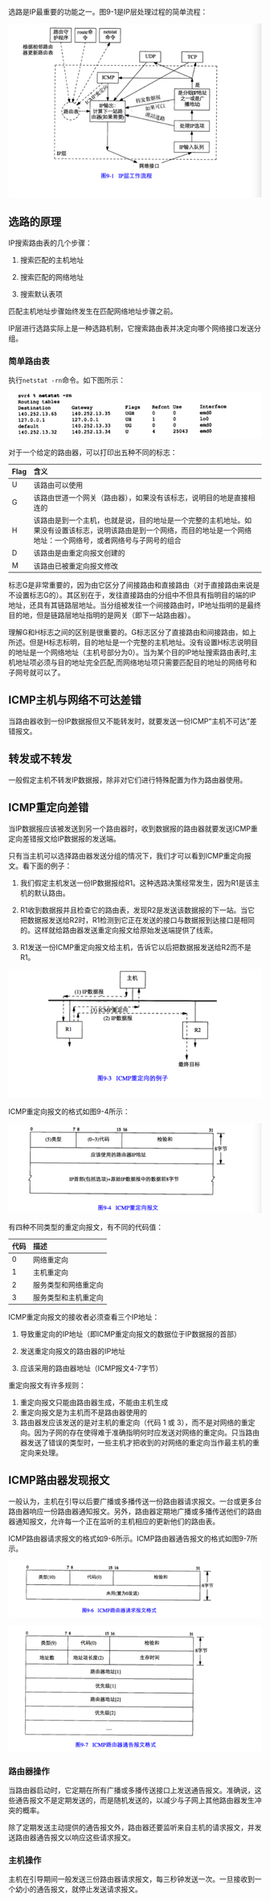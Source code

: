 选路是IP最重要的功能之一。图9-1是IP层处理过程的简单流程：

![](./include/9-1.png)

## 选路的原理
IP搜索路由表的几个步骤：

1. 搜索匹配的主机地址

2. 搜索匹配的网络地址

3. 搜索默认表项

匹配主机地址步骤始终发生在匹配网络地址步骤之前。

IP层进行选路实际上是一种选路机制，它搜索路由表并决定向哪个网络接口发送分组。

### 简单路由表
执行`netstat -rn`命令。如下图所示：

![](./include/9-2.png)

对于一个给定的路由器，可以打印出五种不同的标志：

| Flag | 含义    |
| :------------- | :------------- |
|  U | 该路由可以使用      |
|  G | 该路由世道一个网关（路由器），如果没有该标志，说明目的地是直接相连的      |
| H  | 该路由是到一个主机，也就是说，目的地址是一个完整的主机地址。如果没有设置该标志，说明该路由是到一个网络，而目的地址是一个网络地址：一个网络号，或者网络号与子网号的组合      |
| D  | 该路由是由重定向报文创建的      |
| M  | 该路由已被重定向报文修改      |

标志G是非常重要的，因为由它区分了间接路由和直接路由（对于直接路由来说是不设置标志G的）。其区别在于，发往直接路由的分组中不但具有指明目的端的IP地址，还具有其链路层地址。当分组被发往一个间接路由时，IP地址指明的是最终目的地，但是链路层地址指明的是网关（即下一站路由器）。

理解G和H标志之间的区别是很重要的。G标志区分了直接路由和间接路由，如上所述。但是H标志标明，目的地址是一个完整的主机地址。没有设置H标志说明目的地址是一个网络地址（主机号部分为0）。当为某个目的IP地址搜索路由表时,主机地址项必须与目的地址完全匹配,而网络地址项只需要匹配目的地址的网络号和子网号就可以了。

## ICMP主机与网络不可达差错
当路由器收到一份IP数据报但又不能转发时，就要发送一份ICMP“主机不可达”差错报文。

## 转发或不转发
一般假定主机不转发IP数据报，除非对它们进行特殊配置为作为路由器使用。

## ICMP重定向差错
当IP数据报应该被发送到另一个路由器时，收到数据报的路由器就要发送ICMP重定向差错报文给IP数据报的发送端。

只有当主机可以选择路由器发送分组的情况下，我们才可以看到ICMP重定向报文。看下面的例子：

1. 我们假定主机发送一份IP数据报给R1。这种选路决策经常发生，因为R1是该主机的默认路由。

2. R1收到数据报并且检查它的路由表，发现R2是发送该数据报的下一站。当它把数据报发送给R2时，R1检测到它正在发送的接口与数据报到达接口是相同的。这样就给路由器发送重定向报文给原始发送端提供了线索。

3. R1发送一份ICMP重定向报文给主机，告诉它以后把数据报发送给R2而不是R1。

![](./include/9-3.png)

ICMP重定向报文的格式如图9-4所示：

![](./include/9-4.png)

有四种不同类型的重定向报文，有不同的代码值：

| 代码 | 描述     |
| :------------- | :------------- |
|   0     |   网络重定向     |
|    1    |    主机重定向    |
|     2   |    服务类型和网络重定向    |
|      3  |   服务类型和主机重定向     |


ICMP重定向报文的接收者必须查看三个IP地址：

1. 导致重定向的IP地址（即ICMP重定向报文的数据位于IP数据报的首部）

2. 发送重定向报文的路由器的IP地址

3. 应该采用的路由器地址（ICMP报文4-7字节）

重定向报文有许多规则：

1. 重定向报文只能由路由器生成，不能由主机生成
2. 重定向报文是为主机而不是路由器使用的
3. 路由器发应该发送的是对主机的重定向（代码 1 或 3），而不是对网络的重定向。因为子网的存在使得难于准确指明何时应发送对网络的重定向。只当路由器发送了错误的类型时，一些主机才把收到的对网络的重定向当作最主机的重定向来处理。

## ICMP路由器发现报文
一般认为，主机在引导以后要广播或多播传送一份路由器请求报文。一台或更多台路由器响应一份路由器通知报文。另外，路由器定期地广播或多播传送他们的路由器通知报文，允许每一个正在监听的主机相应的更新他们的路由表。

ICMP路由器请求报文的格式如9-6所示。ICMP路由器通告报文的格式如图9-7所示。

![](./include/9-6.png)

![](./include/9-7.png)

### 路由器操作
当路由器启动时，它定期在所有广播或多播传送接口上发送通告报文。准确说，这些通告报文不是定期发送的，而是随机发送的，以减少与子网上其他路由器发生冲突的概率。

除了定期发送主动提供的通告报文外，路由器还要监听来自主机的请求报文，并发送路由器通告报文以响应这些请求报文。

### 主机操作

主机在引导期间一般发送三份路由器请求报文，每三秒钟发送一次。一旦接收到一个幼小的通告报文，就停止发送请求报文。
